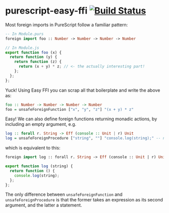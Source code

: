 # purescript-easy-ffi [![Build Status](https://travis-ci.org/pelotom/purescript-easy-ffi.svg?branch=master)](https://travis-ci.org/pelotom/purescript-easy-ffi)

Most foreign imports in PureScript follow a familiar pattern:

```purescript
-- In Module.purs
foreign import foo :: Number -> Number -> Number -> Number
```

```javascript
// In Module.js
export function foo (x) {
  return function (y) {
    return function (z) {
      return (x + y) * z; // <- the actually interesting part!
    };
  };
};
```

Yuck! Using Easy FFI you can scrap all that boilerplate and write the above as:

```haskell
foo :: Number -> Number -> Number -> Number
foo = unsafeForeignFunction ["x", "y", "z"] "(x + y) * z"
```

Easy! We can also define foreign functions returning monadic actions, by including an empty argument, e.g.

```haskell
log :: forall r. String -> Eff (console :: Unit | r) Unit
log = unsafeForeignProcedure ["string", ""] "console.log(string);" -- note the extra ""
```

which is equivalent to this:

```purescript
foreign import log :: forall r. String -> Eff (console :: Unit | r) Unit
```

```javascript
export function log (string) {
  return function () {
    console.log(string);
  };
};
```

The only difference between `unsafeForeignFunction` and `unsafeForeignProcedure` is that the former takes an expression as its second argument, and the latter a statement.
